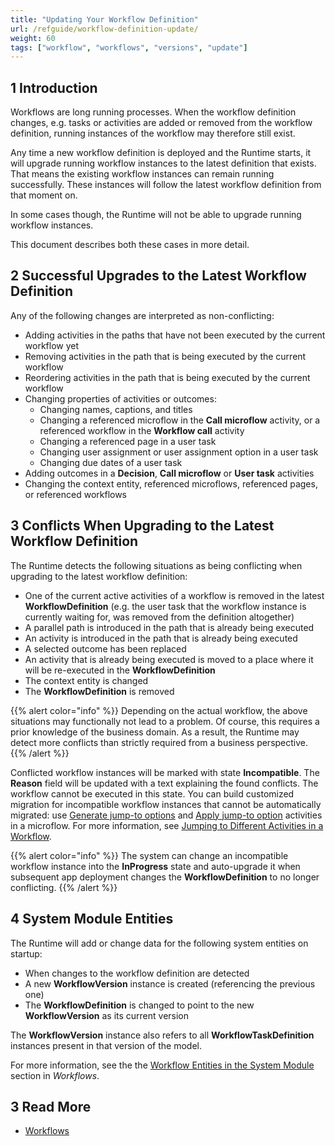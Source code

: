 ```yaml
---
title: "Updating Your Workflow Definition"
url: /refguide/workflow-definition-update/
weight: 60
tags: ["workflow", "workflows", "versions", "update"]
---
```


## 1 Introduction

Workflows are long running processes. When the workflow definition changes, e.g. tasks or activities are added or removed from the workflow definition, running instances of the workflow may therefore still exist. 

Any time a new workflow definition is deployed and the Runtime starts, it will upgrade running workflow instances to the latest definition that exists. That means the existing workflow instances can remain running successfully. These instances will follow the latest workflow definition from that moment on.

In some cases though, the Runtime will not be able to upgrade running workflow instances. 

This document describes both these cases in more detail.

## 2 Successful Upgrades to the Latest Workflow Definition 

Any of the following changes are interpreted as non-conflicting:

* Adding activities in the paths that have not been executed by the current workflow yet
* Removing activities in the path that is being executed by the current workflow
* Reordering activities in  the path that is being executed by the current workflow
* Changing properties of activities or outcomes:
    * Changing names, captions, and titles
    * Changing a referenced microflow in the **Call microflow** activity, or a referenced workflow in the **Workflow call** activity
    * Changing a referenced page in a user task
    * Changing user assignment or user assignment option in a user task
    * Changing due dates of a user task
* Adding outcomes in a **Decision**, **Call microflow** or **User task** activities
* Changing the context entity, referenced microflows, referenced pages, or referenced workflows

## 3 Conflicts When Upgrading to the Latest Workflow Definition

The Runtime detects the following situations as being conflicting when upgrading to the latest workflow definition:

* One of the current active activities of a workflow is removed in the latest **WorkflowDefinition** (e.g. the user task that the workflow instance is currently waiting for, was removed from the definition altogether) 
* A parallel path is introduced in the path that is already being executed
* An activity is introduced in the path that is already being executed
* A selected outcome has been replaced 
* An activity that is already being executed is moved to a place where it will be re-executed in the **WorkflowDefinition**
* The context entity is changed
* The **WorkflowDefinition** is removed

{{% alert color="info" %}}
Depending on the actual workflow, the above situations may functionally not lead to a problem. Of course, this requires a prior knowledge of the business domain. As a result, the Runtime may detect more conflicts than strictly required from a business perspective.
{{% /alert %}}

Conflicted workflow instances will be marked with state **Incompatible**. The **Reason** field will be updated with a text explaining the found conflicts. The workflow cannot be executed in this state. You can build customized migration for incompatible workflow instances that cannot be automatically migrated: use [Generate jump-to options](/refguide/generate-jump-to-options/) and [Apply jump-to option](/refguide/apply-jump-to-option/) activities in a microflow. For more information, see [Jumping to Different Activities in a Workflow](/refguide/jump-to/).

{{% alert color="info" %}}
The system can change an incompatible workflow instance into the **InProgress** state and auto-upgrade it when subsequent app deployment changes the **WorkflowDefinition** to no longer conflicting.
{{% /alert %}}

## 4 System Module Entities

The Runtime will add or change data for the following system entities on startup:

* When changes to the workflow definition are detected 
* A new **WorkflowVersion** instance is created (referencing the previous one) 
* The **WorkflowDefinition** is changed to point to the new **WorkflowVersion** as its current version

The **WorkflowVersion** instance also refers to all **WorkflowTaskDefinition** instances present in that version of the model.

For more information, see the the [Workflow Entities in the System Module](/refguide/workflows/#workflow-entities) section in *Workflows*. 

## 3 Read More

* [Workflows](/refguide/workflows/)
